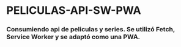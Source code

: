 # PELICULAS-API-SW-PWA

### Consumiendo api de peliculas y series. Se utilizó Fetch, Service Worker y se adaptó como una PWA.

